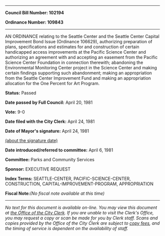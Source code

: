 

********

**Council Bill Number: 102194**
   
**Ordinance Number: 109843**
********

 AN ORDINANCE relating to the Seattle Center and the Seattle Center Capital Improvement Bond Issue (Ordinance 106629), authorizing preparation of plans, specifications and estimates for and construction of certain handicapped access improvements at the Pacific Science Center and authorizing an agreement with and accepting an easement from the Pacific Science Center Foundation in connection therewith; abandoning the Environmental Monitoring Center project in the Science Center and making certain findings supporting such abandonment; making an appropriation from the Seattle Center Improvement Fund and making an appropriation allocation for the One Percent for Art Program.

**Status:** Passed
   
**Date passed by Full Council:** April 20, 1981
   
**Vote:** 9-0
   
**Date filed with the City Clerk:** April 24, 1981
   
**Date of Mayor's signature:** April 24, 1981
   
[(about the signature date)](/~public/approvaldate.htm)
   
   
   
**Date introduced/referred to committee:** April 6, 1981
   
**Committee:** Parks and Community Services
   
**Sponsor:** EXECUTIVE REQUEST
   
   
**Index Terms:** SEATTLE-CENTER, PACIFIC-SCIENCE-CENTER, CONSTRUCTION, CAPITAL-IMPROVEMENT-PROGRAM, APPROPRIATION

**Fiscal Note:**_(No fiscal note available at this time)_
********

_No text for this document is available on-line. You may view this document at [the Office of the City Clerk](http://www.seattle.gov/leg/clerk/contactUs.htm). If you are unable to visit the Clerk's Office, you may request a copy or scan be made for you by Clerk staff. Scans and copies provided by the Office of the City Clerk are subject to [copy fees](http://clerk.seattle.gov/~public/clerkfees.htm), and the timing of service is dependent on the availability of staff._


